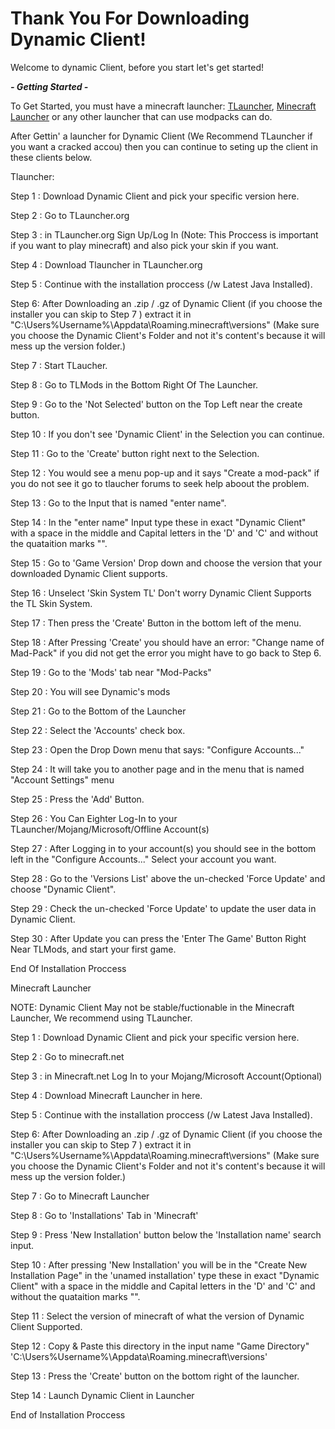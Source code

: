 # Thank You For Downloading Dynamic Client!
Welcome to dynamic Client, before you start let's get started!

***- Getting Started -***

To Get Started, you must have a minecraft launcher: [TLauncher](https://tlauncher.org), [Minecraft Launcher](https://www.minecraft.net/en-us/download) or any other launcher that can use modpacks can do.

After Gettin' a launcher for Dynamic Client (We Recommend TLauncher if you want a cracked accou) then you can continue to seting up the client in these clients below.

Tlauncher:

  Step 1 : Download Dynamic Client and pick your specific version here.
  
  Step 2 : Go to TLauncher.org
  
  Step 3 : in TLauncher.org Sign Up/Log In (Note: This Proccess is important if you want to play minecraft) and also pick your skin if you want.
  
  Step 4 : Download Tlauncher in TLauncher.org
  
  Step 5 : Continue with the installation proccess (/w Latest Java Installed).
  
  Step 6: After Downloading an .zip / .gz  of Dynamic Client (if you choose the installer you can skip to Step 7 ) extract it in "C:\Users\%Username%\Appdata\Roaming\.minecraft\versions" (Make sure you choose the Dynamic Client's Folder and not it's content's because it will mess up the version folder.)
  
  Step 7 : Start TLaucher.
  
  Step 8 : Go to TLMods in the Bottom Right Of The Launcher.
  
  Step 9 : Go to the 'Not Selected' button on the Top Left near the create button.
  
  Step 10 : If you don't see 'Dynamic Client' in the Selection you can continue.
  
  Step 11 : Go to the 'Create' button right next to the Selection.
  
  Step 12 : You would see a menu pop-up and it says "Create a mod-pack" if you do not see it go to tlaucher forums to seek help aboout the problem.
  
  Step 13 : Go to the Input that is named "enter name".
  
  Step 14 : In the "enter name" Input type these in exact "Dynamic Client" with a space in the middle and Capital letters in the 'D' and 'C' and without the quataition marks "".
  
  Step 15 : Go to 'Game Version' Drop down and choose the version that your downloaded Dynamic Client supports.
  
  Step 16 : Unselect 'Skin System TL' Don't worry Dynamic Client Supports the TL Skin System.
  
  Step 17 : Then press the 'Create' Button in the bottom left of the menu.
  
  Step 18 : After Pressing 'Create' you should have an error: "Change name of Mad-Pack" if you did not get the error you might have to go back to Step 6.
  
  Step 19 : Go to the 'Mods' tab near "Mod-Packs"
  
  Step 20 : You will see Dynamic's mods
  
  Step 21 : Go to the Bottom of the Launcher
  
  Step 22 : Select the 'Accounts' check box.
  
  Step 23 : Open the Drop Down menu that says: "Configure Accounts..."
  
  Step 24 : It will take you to another page and in the menu that is named "Account Settings" menu
  
  Step 25 : Press the 'Add' Button.
  
  Step 26 : You Can Eighter Log-In to your TLauncher/Mojang/Microsoft/Offline Account(s)
  
  Step 27 : After Logging in to your account(s) you should see in the bottom left in the "Configure Accounts..." Select your account you want.
  
  Step 28 : Go to the 'Versions List' above the un-checked 'Force Update' and choose "Dynamic Client".
  
  Step 29 : Check the un-checked 'Force Update' to update the user data in Dynamic Client.
  
  Step 30 : After Update you can press the 'Enter The Game' Button Right Near TLMods, and start your first game.
  
  End Of Installation Proccess

Minecraft Launcher

NOTE: Dynamic Client May not be stable/fuctionable in the Minecraft Launcher, We recommend using TLauncher.

  Step 1 : Download Dynamic Client and pick your specific version here.
  
  Step 2 : Go to minecraft.net
  
  Step 3 : in Minecraft.net Log In to your Mojang/Microsoft Account(Optional)
  
  Step 4 : Download Minecraft Launcher in here.
  
  Step 5 : Continue with the installation proccess (/w Latest Java Installed).
  
  Step 6: After Downloading an .zip / .gz  of Dynamic Client (if you choose the installer you can skip to Step 7 ) extract it in "C:\Users\%Username%\Appdata\Roaming\.minecraft\versions" (Make sure you choose the Dynamic Client's Folder and not it's content's because it will mess up the version folder.)
  
  Step 7 : Go to Minecraft Launcher
  
  Step 8 : Go to 'Installations' Tab in 'Minecraft'
  
  Step 9 : Press 'New Installation' button below the 'Installation name' search input.
  
  Step 10 : After pressing 'New Installation' you will be in the "Create New Installation Page" in the 'unamed installation' type these in exact "Dynamic Client" with a space in the middle and Capital letters in the 'D' and 'C' and without the quataition marks "".
  
  Step 11 : Select the version of minecraft of what the version of Dynamic Client Supported.
  
  Step 12 : Copy & Paste this directory in the input name "Game Directory" 'C:\Users\%Username%\Appdata\Roaming\.minecraft\versions'
  
  Step 13 : Press the 'Create' button on the bottom right of the launcher.
  
  Step 14 : Launch Dynamic Client in Launcher
  
  End of Installation Proccess
